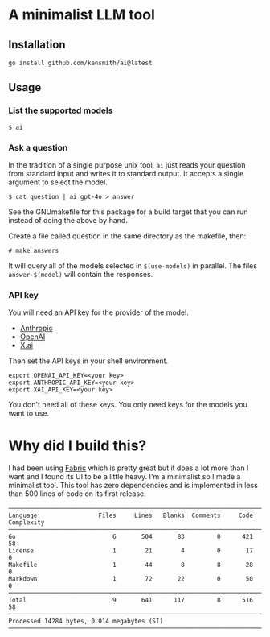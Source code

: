 # A minimalist LLM tool

## Installation

```
go install github.com/kensmith/ai@latest
```

## Usage

### List the supported models

```
$ ai
```

### Ask a question

In the tradition of a single purpose unix tool, `ai` just reads your question
from standard input and writes it to standard output. It accepts a single
argument to select the model.

```
$ cat question | ai gpt-4o > answer
```

See the GNUmakefile for this package for a build target that
you can run instead of doing the above by hand.

Create a file called question in the same directory as the
makefile, then:

```
# make answers
```

It will query all of the models selected in `$(use-models)`
in parallel. The files `answer-$(model)` will contain the responses.

### API key

You will need an API key for the provider of the model.
* [Anthropic](https://www.anthropic.com/api)
* [OpenAI](https://openai.com/api/)
* [X.ai](https://x.ai/api)

Then set the API keys in your shell environment.

```
export OPENAI_API_KEY=<your key>
export ANTHROPIC_API_KEY=<your key>
export XAI_API_KEY=<your key>
```

You don't need all of these keys. You only need keys for the models you want to
use.

# Why did I build this?

I had been using
[Fabric](https://github.com/danielmiessler/fabric) which is
pretty great but it does a lot more than I want and I found
its UI to be a little heavy. I'm a minimalist so I made a
minimalist tool. This tool has zero dependencies and is
implemented in less than 500 lines of code on its first
release.

```
───────────────────────────────────────────────────────────────────────────────
Language                 Files     Lines   Blanks  Comments     Code Complexity
───────────────────────────────────────────────────────────────────────────────
Go                           6       504       83         0      421         58
License                      1        21        4         0       17          0
Makefile                     1        44        8         8       28          0
Markdown                     1        72       22         0       50          0
───────────────────────────────────────────────────────────────────────────────
Total                        9       641      117         8      516         58
───────────────────────────────────────────────────────────────────────────────
Processed 14284 bytes, 0.014 megabytes (SI)
───────────────────────────────────────────────────────────────────────────────
```

<!--
vim:tw=60:
-->

